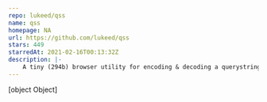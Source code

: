 ```yaml
---
repo: lukeed/qss
name: qss
homepage: NA
url: https://github.com/lukeed/qss
stars: 449
starredAt: 2021-02-16T00:13:32Z
description: |-
    A tiny (294b) browser utility for encoding & decoding a querystring.
---
```


[object Object]
